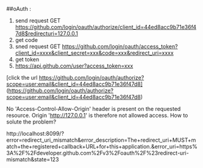 ##oAuth :
1. send request GET https://github.com/login/oauth/authorize/client_id=44ed8acc9b71e36f47d8$redirecturi=127.0.0.1
2. get code
3. sned request GET https://github.com/login/oauth/access_token?client_id=xxxx&client_secret=xxx&code=xxx&redirect_uri=xxxx
4. get token
5. https://api.github.com/user?access_token=xxx

[click the url https://github.com/login/oauth/authorize?scope=user:email&client_id=44ed8acc9b71e36f47d8] (https://github.com/login/oauth/authorize?scope=user:email&client_id=44ed8acc9b71e36f47d8)

No 'Access-Control-Allow-Origin' header is present on the requested resource. Origin 'http://127.0.0.1' is therefore not allowed access. How to solute the problem?

http://localhost:8099/?error=redirect_uri_mismatch&error_description=The+redirect_uri+MUST+match+the+registered+callback+URL+for+this+application.&error_uri=https%3A%2F%2Fdeveloper.github.com%2Fv3%2Foauth%2F%23redirect-uri-mismatch&state=123
